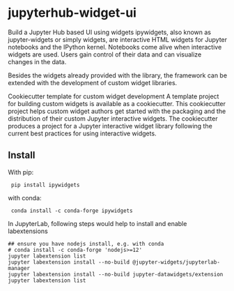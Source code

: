 # jupyterhub-widget-ui
Build a Jupyter Hub based UI using widgets
ipywidgets, also known as jupyter-widgets or simply widgets, are interactive HTML widgets for Jupyter notebooks and the IPython kernel. Notebooks come alive when interactive widgets are used. Users gain control of their data and can visualize changes in the data.

Besides the widgets already provided with the library, the framework can be extended with the development of custom widget libraries.

Cookiecutter template for custom widget development
A template project for building custom widgets is available as a cookiecutter. This cookiecutter project helps custom widget authors get started with the packaging and the distribution of their custom Jupyter interactive widgets. The cookiecutter produces a project for a Jupyter interactive widget library following the current best practices for using interactive widgets.

## Install
 With pip:

```
 pip install ipywidgets
```
 with conda:
```
 conda install -c conda-forge ipywidgets
```

In JupyterLab, following steps would help to install and enable labextensions

```
## ensure you have nodejs install, e.g. with conda
# conda install -c conda-forge 'nodejs>=12'
jupyter labextension list
jupyter labextension install --no-build @jupyter-widgets/jupyterlab-manager
jupyter labextension install --no-build jupyter-datawidgets/extension
jupyter labextension list
```

